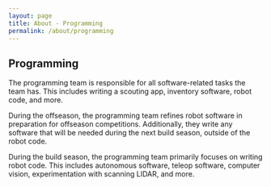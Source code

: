 ```yaml
---
layout: page
title: About - Programming
permalink: /about/programming
---
```


## Programming

The programming team is responsible for all software-related tasks the team has. This includes writing a scouting app, inventory software, robot code, and more.

During the offseason, the programming team refines robot software in preparation for offseason competitions. Additionally, they write any software that will be needed during the next build season, outside of the robot code.

During the build season, the programming team primarily focuses on writing robot code. This includes autonomous software, teleop software, computer vision, experimentation with scanning LIDAR, and more. 